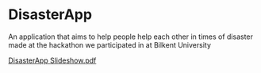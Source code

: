 # DisasterApp
An application that aims to help people help each other in times of disaster made at the hackathon we participated in at Bilkent University


[DisasterApp Slideshow.pdf](https://github.com/user-attachments/files/18718632/DisasterApp.Slideshow.pdf)
